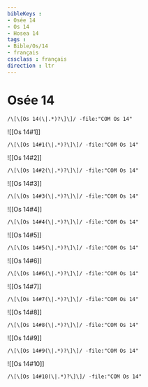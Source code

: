 ```yaml
---
bibleKeys : 
- Osée 14
- Os 14
- Hosea 14
tags : 
- Bible/Os/14
- français
cssclass : français
direction : ltr
---
```


# Osée 14

```query
/\[\[Os 14(\|.*)?\]\]/ -file:"COM Os 14"
```



![[Os 14#1]]

```query
/\[\[Os 14#1(\|.*)?\]\]/ -file:"COM Os 14"
```

![[Os 14#2]]

```query
/\[\[Os 14#2(\|.*)?\]\]/ -file:"COM Os 14"
```

![[Os 14#3]]

```query
/\[\[Os 14#3(\|.*)?\]\]/ -file:"COM Os 14"
```

![[Os 14#4]]

```query
/\[\[Os 14#4(\|.*)?\]\]/ -file:"COM Os 14"
```

![[Os 14#5]]

```query
/\[\[Os 14#5(\|.*)?\]\]/ -file:"COM Os 14"
```

![[Os 14#6]]

```query
/\[\[Os 14#6(\|.*)?\]\]/ -file:"COM Os 14"
```

![[Os 14#7]]

```query
/\[\[Os 14#7(\|.*)?\]\]/ -file:"COM Os 14"
```

![[Os 14#8]]

```query
/\[\[Os 14#8(\|.*)?\]\]/ -file:"COM Os 14"
```

![[Os 14#9]]

```query
/\[\[Os 14#9(\|.*)?\]\]/ -file:"COM Os 14"
```

![[Os 14#10]]

```query
/\[\[Os 14#10(\|.*)?\]\]/ -file:"COM Os 14"
```

